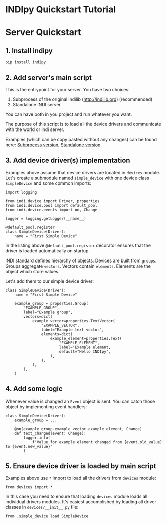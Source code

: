 # INDIpy Quickstart Tutorial

# Server Quickstart

## 1. Install indipy

```
pip install indipy
```

## 2. Add server's main script

This is the entrypoint for your server. You have two choices:

1. Subprocess of the original indilib (http://indilib.org) (recommended)
2. Standalone INDI server

You can have both in you project and run whatever you want.

The purpose of this script is to load all the device drivers and communicate with the world or indi server.

Examples (which can be copy pasted without any changes) can be found here:
[Subprocess version](./docker-examples/server/indilib/tty.py),
[Standalone version](./docker-examples/server/standalone/server.py).

## 3. Add device driver(s) implementation

Examples above assume that device drivers are located in `devices` module. Let's create a submodule named `simple_device` with one device class `SimpleDevice` and some common imports:

```
import logging

from indi.device import Driver, properties
from indi.device.pool import default_pool
from indi.device.events import on, Change

logger = logging.getLogger(__name__)

@default_pool.register
class SimpleDevice(Driver):
    name = "First Simple Device"
```

In the listing above `@default_pool.register` decorator ensures that the driver is loaded automatically on startup.

INDI standard defines hierarchy of objects.
Devices are built from `groups`. Groups aggregate `vectors`. Vectors contain `elements`. Elements are the object which store values.

Let's add them to our simple device driver:

```
class SimpleDevice(Driver):
    name = "First Simple Device"

    example_group = properties.Group(
        "EXAMPLE_GROUP",
        label="Example group",
        vectors=dict(
            example_vector=properties.TextVector(
                "EXAMPLE_VECTOR",
                label="Example text vector",
                elements=dict(
                    example_element=properties.Text(
                        "EXAMPLE_ELEMENT",
                        label="Example element,
                        default="Hello INDIpy",
                    ),
                ),
            ),
        ),
    )
```

## 4. Add some logic

Whenever value is changed an `Event` object is sent. You can catch those object by implementing event handlers:

```
class SimpleDevice(Driver):
    example_group = ...

    @on(example_group.example_vector.example_element, Change)
    def text_changed(event: Change):
        logger.info(
            f"Value for example element changed from {event.old_value} to {event.new_value}"
        )
```

## 5. Ensure device driver is loaded by main script

Examples above use `*` import to load all the drivers from `devices` module:

```
from devices import *
```

In this case you need to ensure that loading `devices` module loads all individual drivers modules. It's easiest accomplished by loading all driver classes in `devices/__init__.py` file:

```
from .simple_device load SimpleDevice
```
